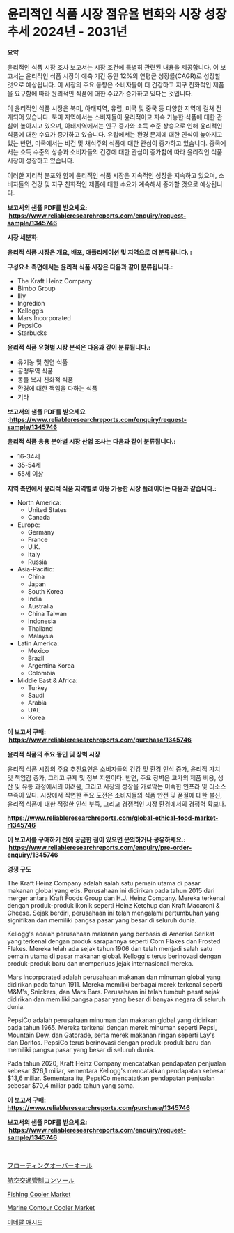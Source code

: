 <p><h1>윤리적인 식품 시장 점유율 변화와 시장 성장 추세 2024년 - 2031년</h1></p><p><strong>요약</strong></p>
<p><p>윤리적인 식품 시장 조사 보고서는 시장 조건에 특별히 관련된 내용을 제공합니다. 이 보고서는 윤리적인 식품 시장이 예측 기간 동안 12%의 연평균 성장률(CAGR)로 성장할 것으로 예상됩니다. 이 시장의 주요 동향은 소비자들이 더 건강하고 지구 친화적인 제품을 요구함에 따라 윤리적인 식품에 대한 수요가 증가하고 있다는 것입니다.</p><p>이 윤리적인 식품 시장은 북미, 아태지역, 유럽, 미국 및 중국 등 다양한 지역에 걸쳐 전개되어 있습니다. 북미 지역에서는 소비자들이 윤리적이고 지속 가능한 식품에 대한 관심이 높아지고 있으며, 아태지역에서는 인구 증가와 소득 수준 상승으로 인해 윤리적인 식품에 대한 수요가 증가하고 있습니다. 유럽에서는 환경 문제에 대한 인식이 높아지고 있는 반면, 미국에서는 비건 및 채식주의 식품에 대한 관심이 증가하고 있습니다. 중국에서는 소득 수준의 상승과 소비자들의 건강에 대한 관심이 증가함에 따라 윤리적인 식품 시장이 성장하고 있습니다.</p><p>이러한 지리적 분포와 함께 윤리적인 식품 시장은 지속적인 성장을 지속하고 있으며, 소비자들의 건강 및 지구 친화적인 제품에 대한 수요가 계속해서 증가할 것으로 예상됩니다.</p></p>
<p><strong>보고서의 샘플 PDF를 받으세요: &nbsp;<a href="https://www.reliableresearchreports.com/enquiry/request-sample/1345746">https://www.reliableresearchreports.com/enquiry/request-sample/1345746</a></strong></p>
<p><strong>시장 세분화:</strong></p>
<p><strong> 윤리적 식품 시장은 개요, 배포, 애플리케이션 및 지역으로 더 분류됩니다. :</strong></p>
<p><strong>구성요소 측면에서는 윤리적 식품 시장은 다음과 같이 분류됩니다.:</strong></p>
<p><ul><li>The Kraft Heinz Company</li><li>Bimbo Group</li><li>Illy</li><li>Ingredion</li><li>Kellogg’s</li><li>Mars Incorporated</li><li>PepsiCo</li><li>Starbucks</li></ul></p>
<p><strong> 윤리적 식품 유형별 시장 분석은 다음과 같이 분류됩니다.:</strong></p>
<p><ul><li>유기농 및 천연 식품</li><li>공정무역 식품</li><li>동물 복지 친화적 식품</li><li>환경에 대한 책임을 다하는 식품</li><li>기타</li></ul></p>
<p><strong>보고서의 샘플 PDF를 받으세요 :<a href="https://www.reliableresearchreports.com/enquiry/request-sample/1345746">https://www.reliableresearchreports.com/enquiry/request-sample/1345746</a></strong></p>
<p><strong> 윤리적 식품 응용 분야별 시장 산업 조사는 다음과 같이 분류됩니다.:</strong></p>
<p><ul><li>16-34세</li><li>35-54세</li><li>55세 이상</li></ul></p>
<p><strong>지역 측면에서 윤리적 식품 지역별로 이용 가능한 시장 플레이어는 다음과 같습니다.:</strong></p>
<p><ul>
    <li>
        North America:
        <ul>
            <li>United States</li>
            <li>Canada</li>
        </ul>
    </li>
    <li>
        Europe:
        <ul>
            <li>Germany</li>
            <li>France</li>
            <li>U.K.</li>
            <li>Italy</li>
            <li>Russia</li>
        </ul>
    </li>
    <li>
        Asia-Pacific:
        <ul>
            <li>China</li>
            <li>Japan</li>
            <li>South Korea</li>
            <li>India</li>
            <li>Australia</li>
            <li>China Taiwan</li>
            <li>Indonesia</li>
            <li>Thailand</li>
            <li>Malaysia</li>
        </ul>
    </li>
    <li>
        Latin America:
        <ul>
            <li>Mexico</li>
            <li>Brazil</li>
            <li>Argentina Korea</li>
            <li>Colombia</li>
        </ul>
    </li>
    <li>
        Middle East & Africa:
        <ul>
            <li>Turkey</li>
            <li>Saudi</li>
            <li>Arabia</li>
            <li>UAE</li>
            <li>Korea</li>
        </ul>
    </li>
    </ul></p>
<p><strong>이 보고서 구매: &nbsp;<a href="https://www.reliableresearchreports.com/purchase/1345746">https://www.reliableresearchreports.com/purchase/1345746</a></strong></p>
<p><strong>윤리적 식품의 주요 동인 및 장벽 시장</strong></p>
<p><p>윤리적 식품 시장의 주요 추진요인은 소비자들의 건강 및 환경 인식 증가, 윤리적 가치 및 책임감 증가, 그리고 규제 및 정부 지원이다. 반면, 주요 장벽은 고가의 제품 비용, 생산 및 유통 과정에서의 어려움, 그리고 시장의 성장을 가로막는 미숙한 인프라 및 리소스 부족이 있다. 시장에서 직면한 주요 도전은 소비자들의 식품 안전 및 품질에 대한 불신, 윤리적 식품에 대한 적절한 인식 부족, 그리고 경쟁적인 시장 환경에서의 경쟁력 확보다.</p></p>
<p><strong><a href="https://www.reliableresearchreports.com/global-ethical-food-market-r1345746">https://www.reliableresearchreports.com/global-ethical-food-market-r1345746</a></strong></p>
<p><strong>이 보고서를 구매하기 전에 궁금한 점이 있으면 문의하거나 공유하세요.: &nbsp;<a href="https://www.reliableresearchreports.com/enquiry/pre-order-enquiry/1345746">https://www.reliableresearchreports.com/enquiry/pre-order-enquiry/1345746</a></strong></p>
<p><strong>경쟁 구도</strong></p>
<p><p>The Kraft Heinz Company adalah salah satu pemain utama di pasar makanan global yang etis. Perusahaan ini didirikan pada tahun 2015 dari merger antara Kraft Foods Group dan H.J. Heinz Company. Mereka terkenal dengan produk-produk ikonik seperti Heinz Ketchup dan Kraft Macaroni & Cheese. Sejak berdiri, perusahaan ini telah mengalami pertumbuhan yang signifikan dan memiliki pangsa pasar yang besar di seluruh dunia.</p><p>Kellogg's adalah perusahaan makanan yang berbasis di Amerika Serikat yang terkenal dengan produk sarapannya seperti Corn Flakes dan Frosted Flakes. Mereka telah ada sejak tahun 1906 dan telah menjadi salah satu pemain utama di pasar makanan global. Kellogg's terus berinovasi dengan produk-produk baru dan memperluas jejak internasional mereka.</p><p>Mars Incorporated adalah perusahaan makanan dan minuman global yang didirikan pada tahun 1911. Mereka memiliki berbagai merek terkenal seperti M&M's, Snickers, dan Mars Bars. Perusahaan ini telah tumbuh pesat sejak didirikan dan memiliki pangsa pasar yang besar di banyak negara di seluruh dunia.</p><p>PepsiCo adalah perusahaan minuman dan makanan global yang didirikan pada tahun 1965. Mereka terkenal dengan merek minuman seperti Pepsi, Mountain Dew, dan Gatorade, serta merek makanan ringan seperti Lay's dan Doritos. PepsiCo terus berinovasi dengan produk-produk baru dan memiliki pangsa pasar yang besar di seluruh dunia.</p><p>Pada tahun 2020, Kraft Heinz Company mencatatkan pendapatan penjualan sebesar $26,1 miliar, sementara Kellogg's mencatatkan pendapatan sebesar $13,6 miliar. Sementara itu, PepsiCo mencatatkan pendapatan penjualan sebesar $70,4 miliar pada tahun yang sama.</p></p>
<p><strong>이 보고서 구매: &nbsp; <a href="https://www.reliableresearchreports.com/purchase/1345746">https://www.reliableresearchreports.com/purchase/1345746</a></strong></p>
<p><strong>보고서의 샘플 PDF를 받으세요: &nbsp;<a href="https://www.reliableresearchreports.com/enquiry/request-sample/1345746">https://www.reliableresearchreports.com/enquiry/request-sample/1345746</a></strong><strong></strong></p>
<p>&nbsp;</p>
<p><p><a href="https://medium.com/@wesleyeilly8796202/%E3%82%AA%E3%83%BC%E3%83%90%E3%83%BC%E3%82%AA%E3%83%BC%E3%83%AB%E5%B8%82%E5%A0%B4%E3%81%AE%E6%B5%AE%E5%8B%95-%E5%B8%82%E5%A0%B4cagr-%E5%B8%82%E5%A0%B4%E3%83%88%E3%83%AC%E3%83%B3%E3%83%89-%E3%81%8A%E3%82%88%E3%81%B3%E6%88%90%E9%95%B7%E6%88%A6%E7%95%A5%E3%81%AB%E9%96%A2%E3%81%99%E3%82%8B%E6%B4%9E%E5%AF%9F-b8f6397d9736">フローティングオーバーオール</a></p><p><a href="https://medium.com/@nicolaseller56452023/%E8%88%AA%E7%A9%BA%E4%BA%A4%E9%80%9A%E7%AE%A1%E5%88%B6%E3%82%B3%E3%83%B3%E3%82%BD%E3%83%BC%E3%83%AB%E5%B8%82%E5%A0%B4-%E7%A8%AE%E9%A1%9E-%E3%82%A2%E3%83%97%E3%83%AA%E3%82%B1%E3%83%BC%E3%82%B7%E3%83%A7%E3%83%B3-%E5%9C%B0%E7%90%86%E3%81%AB%E3%82%88%E3%82%8B%E5%8C%85%E6%8B%AC%E7%9A%84%E8%A9%95%E4%BE%A1-69bf27c51dde">航空交通管制コンソール</a></p><p><a href="https://github.com/nathandecarvalho/Market-Research-Report-List-2/blob/main/fishing-cooler-market.md">Fishing Cooler Market</a></p><p><a href="https://github.com/kosella/Market-Research-Report-List-2/blob/main/marine-contour-cooler-market.md">Marine Contour Cooler Market</a></p><p><a href="https://medium.com/@jonatanjast1928/%EB%AF%B8%EB%84%A4%EB%9E%84-%EC%97%BC%EC%82%B0-%EC%8B%9C%EC%9E%A5-%EB%A9%94%ED%8A%B8%EB%A6%AD%EC%8A%A4-%ED%95%B4%EB%8F%85-%EC%8B%9C%EC%9E%A5-%EC%A0%90%EC%9C%A0%EC%9C%A8-%ED%8A%B8%EB%A0%8C%EB%93%9C-%EB%B0%8F-%EC%84%B1%EC%9E%A5-%EC%96%91%EC%83%81-cb8df0f63e37">미네랄 애시드</a></p></p>
